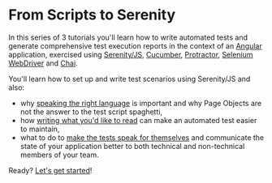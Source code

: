 <div id="opening-logo"></div>

# From Scripts to Serenity

In this series of 3 tutorials you'll learn how to write automated tests
and generate comprehensive test execution reports 
in the context of an [Angular](https://angular.io/) application, exercised using 
[Serenity/JS](https://github.com/jan-molak/serenity-js), 
[Cucumber](https://github.com/cucumber/cucumber-js), 
[Protractor](https://github.com/angular/protractor), 
[Selenium WebDriver](http://www.seleniumhq.org/projects/webdriver/)
and [Chai](http://chaijs.com/).
 
You'll learn how to set up and write test scenarios using Serenity/JS and also:
- why [speaking the right language](speaking-the-right-language.md) is important and why Page Objects 
  are not the answer to the test script spaghetti,
- how [writing what you'd like to read](writing-what-you-would-like-to-read.md) can make
  an automated test easier to maintain,
- what to do to [make the tests speak for themselves](making-the-tests-speak-for-themselves.md)
  and communicate the state of your application better to both technical and non-technical members of your team.
  
Ready? [Let's get started](speaking-the-right-language.md)!
